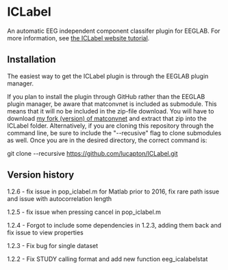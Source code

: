 # ICLabel
An automatic EEG independent component classifer plugin for EEGLAB.
For more information, see [the ICLabel website tutorial](https://labeling.ucsd.edu/tutorial/about).

## Installation
The easiest way to get the ICLabel plugin is through the EEGLAB plugin manager. 

If you plan to install the plugin through GitHub rather than the EEGLAB plugin manager, be aware that matconvnet is included as submodule. This means that it will no be included in the zip-file download. You will have to download [my fork (version) of matconvnet](https://github.com/lucapton/matconvnet) and extract that zip into the ICLabel folder. Alternatively, if you are cloning this repository through the command line, be sure to include the "--recusive" flag to clone submodules as well. Once you are in the desired directory, the correct command is:

git clone --recursive https://github.com/lucapton/ICLabel.git

## Version history
1.2.6 - fix issue in pop_iclabel.m for Matlab prior to 2016, fix rare path issue and issue with autocorrelation length

1.2.5 - fix issue when pressing cancel in pop_iclabel.m

1.2.4 - Forgot to include some dependencies in 1.2.3, adding them back and fix issue to view properties

1.2.3 - Fix bug for single dataset

1.2.2 - Fix STUDY calling format and add new function eeg_icalabelstat

